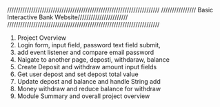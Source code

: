 ////////////////////////////////////////////////////////////////////// 
//////////////// Basic Interactive Bank Website/////////////////////// 
//////////////////////////////////////////////////////////////////////


1. Project Overview
2. Login form, input field, password text field submit,
3. add event listener and compare email password
4. Naigate to another page, deposti, withdaraw, balance
5. Create Deposit and withdraw amount input fields
6. Get user depost and set depost total value
7. Update depost and balance and handle String add
8. Money withdraw and reduce balance for withdraw
9. Module Summary and overall project overview